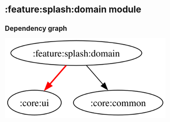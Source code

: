 # :feature:splash:domain module
## Dependency graph
![Dependency graph](../../../docs/images/graphs/dep_graph_feature_splash_domain.svg)
